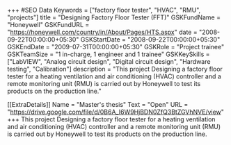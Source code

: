+++
#SEO Data
Keywords = ["factory floor tester", "HVAC", "RMU", "projects"]
title = "Designing Factory Floor Tester (FFT)"
GSKFundName = "Honeywell"
GSKFundURL = "https://honeywell.com/country/in/About/Pages/HTS.aspx"
date			=	"2008-09-22T00:00:00+05:30"
GSKStartDate	=	"2008-09-22T00:00:00+05:30"
GSKEndDate		=	"2009-07-31T00:00:00+05:30"
GSKRole = "Project trainee"
GSKTeamSize = "1 in-charge, 1 engineer and 1 trainee"
GSKKeySkills = ["LabVIEW", "Analog circuit design", "Digital circuit design", "Hardware testing", "Calibration"]
description = "This project Designing a factory floor tester for a heating ventilation and air conditioning (HVAC) controller and a remote monitoring unit (RMU) is carried out by Honeywell to test its products on the production line."

[[ExtraDetails]]
    Name = "Master's thesis"
	Text = "Open"
    URL = "https://drive.google.com/file/d/0B6A_I6W9HjBDN0ZfQ3BtZGVhNVE/view"
+++
This project Designing a factory floor tester for a heating ventilation and air conditioning (HVAC) controller and a remote monitoring unit (RMU) is carried out by Honeywell to test its products on the production line.
